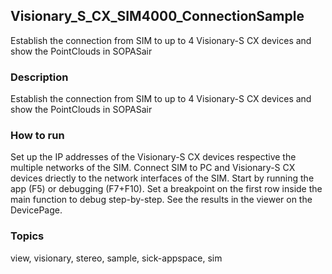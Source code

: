 ## Visionary_S_CX_SIM4000_ConnectionSample

Establish the connection from SIM to up to 4 Visionary-S CX devices and show the PointClouds in SOPASair

### Description

Establish the connection from SIM to up to 4 Visionary-S CX devices and show the PointClouds in SOPASair

### How to run

Set up the IP addresses of the Visionary-S CX devices respective the multiple networks of the SIM.
Connect SIM to PC and Visionary-S CX devices driectly to the network interfaces of the SIM.
Start by running the app (F5) or debugging (F7+F10).
Set a breakpoint on the first row inside the main function to debug step-by-step.
See the results in the viewer on the DevicePage.

### Topics

view, visionary, stereo, sample, sick-appspace, sim
